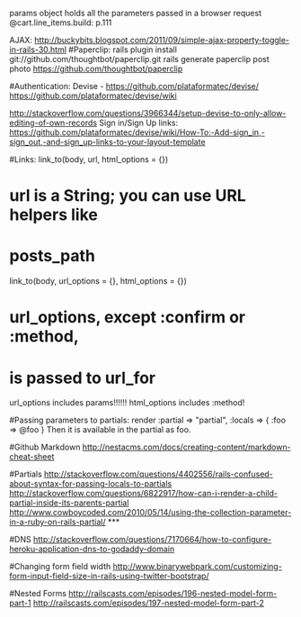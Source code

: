 params object holds all the parameters passed in a browser request
@cart.line_items.build: p.111

AJAX: http://buckybits.blogspot.com/2011/09/simple-ajax-property-toggle-in-rails-30.html
#Paperclip:
rails plugin install git://github.com/thoughtbot/paperclip.git
rails generate paperclip post photo
https://github.com/thoughtbot/paperclip

#Authentication:
Devise - https://github.com/plataformatec/devise/
https://github.com/plataformatec/devise/wiki

http://stackoverflow.com/questions/3966344/setup-devise-to-only-allow-editing-of-own-records
Sign in/Sign Up links: https://github.com/plataformatec/devise/wiki/How-To:-Add-sign_in,-sign_out,-and-sign_up-links-to-your-layout-template


#Links:
link_to(body, url, html_options = {})
  # url is a String; you can use URL helpers like
  # posts_path

link_to(body, url_options = {}, html_options = {})
  # url_options, except :confirm or :method,
  # is passed to url_for

url_options includes params!!!!!! html_options includes :method!

#Passing parameters to partials:
render :partial => "partial", :locals => { :foo => @foo }
Then it is available in the partial as foo.

#Github Markdown
http://nestacms.com/docs/creating-content/markdown-cheat-sheet

#Partials
http://stackoverflow.com/questions/4402556/rails-confused-about-syntax-for-passing-locals-to-partials
http://stackoverflow.com/questions/6822917/how-can-i-render-a-child-partial-inside-its-parents-partial
http://www.cowboycoded.com/2010/05/14/using-the-collection-parameter-in-a-ruby-on-rails-partial/  ***

#DNS
http://stackoverflow.com/questions/7170664/how-to-configure-heroku-application-dns-to-godaddy-domain

#Changing form field width
http://www.binarywebpark.com/customizing-form-input-field-size-in-rails-using-twitter-bootstrap/

#Nested Forms
http://railscasts.com/episodes/196-nested-model-form-part-1
http://railscasts.com/episodes/197-nested-model-form-part-2